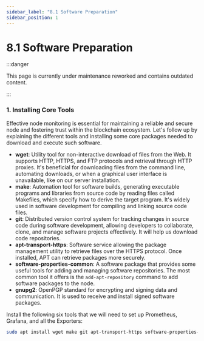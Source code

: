 ```yaml
---
sidebar_label: "8.1 Software Preparation"
sidebar_position: 1
---
```


# 8.1 Software Preparation

:::danger

This page is currently under maintenance reworked and contains outdated content.

:::

<!--TODO: add tip box with link to monitoring theory section-->

<!--explain order in what the monitoring will be set up-->

<!--link docker monitoring package from lukso and state that the following setup is for lukso cli or custom setups. docker will come with their own monitoring tools-->

### 1. Installing Core Tools

Effective node monitoring is essential for maintaining a reliable and secure node and fostering trust within the blockchain ecosystem. Let's follow up by explaining the different tools and installing some core packages needed to download and execute such software.

- **wget**: Utility tool for non-interactive download of files from the Web. It supports HTTP, HTTPS, and FTP protocols and retrieval through HTTP proxies. It's beneficial for downloading files from the command line, automating downloads, or when a graphical user interface is unavailable, like on our server installation.
- **make**: Automation tool for software builds, generating executable programs and libraries from source code by reading files called Makefiles, which specify how to derive the target program. It's widely used in software development for compiling and linking source code files.
- **git**: Distributed version control system for tracking changes in source code during software development, allowing developers to collaborate, clone, and manage software projects effectively. It will help us download code repositories.
- **apt-transport-https**: Software service allowing the package management utility to retrieve files over the HTTPS protocol. Once installed, APT can retrieve packages more securely.
- **software-properties-common**: A software package that provides some useful tools for adding and managing software repositories. The most common tool it offers is the `add-apt-repository` command to add software packages to the node.
- **gnupg2**: OpenPGP standard for encrypting and signing data and communication. It is used to receive and install signed software packages.

Install the following six tools that we will need to set up Prometheus, Grafana, and all the Exporters:

```sh
sudo apt install wget make git apt-transport-https software-properties-common gnupg2
```
